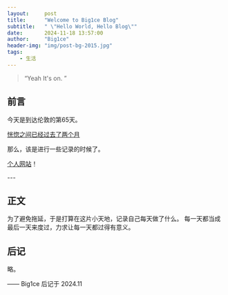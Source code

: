 ```yaml
---
layout:     post
title:      "Welcome to Big1ce Blog"
subtitle:   " \"Hello World, Hello Blog\""
date:       2024-11-18 13:57:00
author:     "Big1ce"
header-img: "img/post-bg-2015.jpg"
tags:
    - 生活
---
```


> “Yeah It's on. ”


## 前言

今天是到达伦敦的第65天。

[恍惚之间已经过去了两个月 ](#build)



那么，该是进行一些记录的时候了。


[个人网站](http://big1ce.github.io)！


<p id = "build"></p>
---

## 正文

为了避免拖延，于是打算在这片小天地，记录自己每天做了什么。
每一天都当成最后一天来度过，力求让每一天都过得有意义。  




## 后记

略。

—— Big1ce 后记于 2024.11

